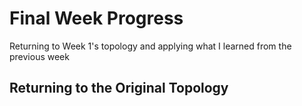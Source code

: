 # Final Week Progress # 
Returning to Week 1's topology and applying what I learned from the previous week

## Returning to the Original Topology
